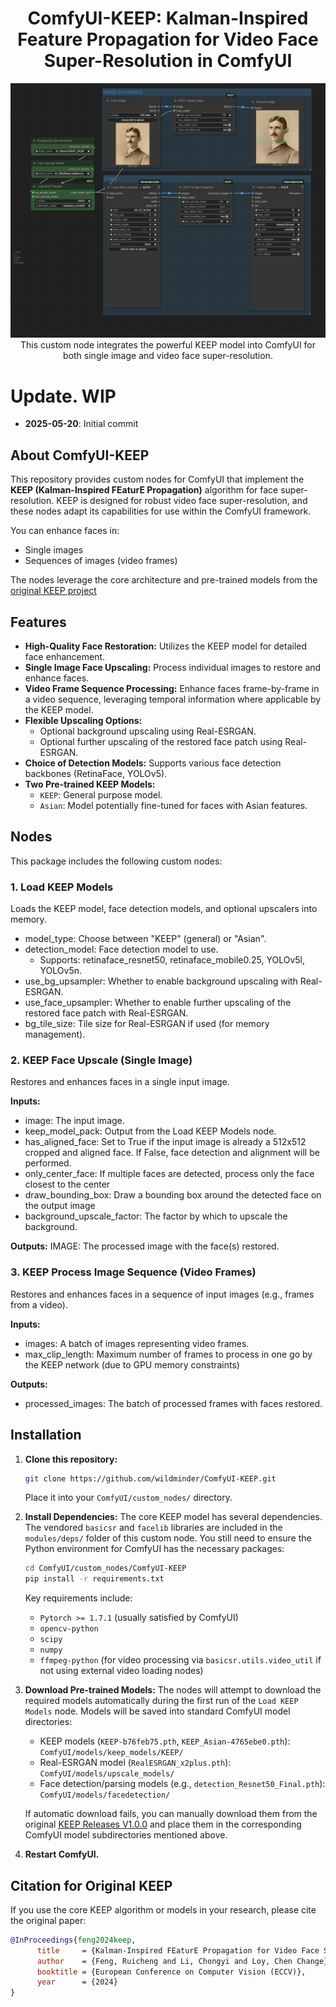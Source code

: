 <div align="center">

<h1>ComfyUI-KEEP: Kalman-Inspired Feature Propagation for Video Face Super-Resolution in ComfyUI</h1>

<p align="center">
  <img src="./workflow-examples/keep-workflow.png" alt="ComfyUI-KEEP Workflow Example" width="700">
  <br>
  This custom node integrates the powerful KEEP model into ComfyUI for both single image and video face super-resolution.
</p>
    
</div>


# Update. WIP
- **2025-05-20**: Initial commit

## About ComfyUI-KEEP
This repository provides custom nodes for ComfyUI that implement the **KEEP (Kalman-Inspired FEaturE Propagation)** algorithm for face super-resolution. KEEP is designed for robust video face super-resolution, and these nodes adapt its capabilities for use within the ComfyUI framework.

You can enhance faces in:
*   Single images
*   Sequences of images (video frames)

The nodes leverage the core architecture and pre-trained models from the <a href="https://github.com/jnjaby/KEEP">original KEEP project</a>

## Features

*   **High-Quality Face Restoration:** Utilizes the KEEP model for detailed face enhancement.
*   **Single Image Face Upscaling:** Process individual images to restore and enhance faces.
*   **Video Frame Sequence Processing:** Enhance faces frame-by-frame in a video sequence, leveraging temporal information where applicable by the KEEP model.
*   **Flexible Upscaling Options:**
    *   Optional background upscaling using Real-ESRGAN.
    *   Optional further upscaling of the restored face patch using Real-ESRGAN.
*   **Choice of Detection Models:** Supports various face detection backbones (RetinaFace, YOLOv5).
*   **Two Pre-trained KEEP Models:**
    *   `KEEP`: General purpose model.
    *   `Asian`: Model potentially fine-tuned for faces with Asian features.

## Nodes
This package includes the following custom nodes:

### 1. Load KEEP Models
   Loads the KEEP model, face detection models, and optional upscalers into memory.

- model_type: Choose between "KEEP" (general) or "Asian".
- detection_model: Face detection model to use.
    - Supports: retinaface_resnet50, retinaface_mobile0.25, YOLOv5l, YOLOv5n.
- use_bg_upsampler: Whether to enable background upscaling with Real-ESRGAN.
- use_face_upsampler: Whether to enable further upscaling of the restored face patch with Real-ESRGAN.
- bg_tile_size: Tile size for Real-ESRGAN if used (for memory management).

### 2. KEEP Face Upscale (Single Image)
   Restores and enhances faces in a single input image.

**Inputs:**
- image: The input image.
- keep_model_pack: Output from the Load KEEP Models node.
- has_aligned_face: Set to True if the input image is already a 512x512 cropped and aligned face. If False, face detection and alignment will be performed.
- only_center_face: If multiple faces are detected, process only the face closest to the center
- draw_bounding_box: Draw a bounding box around the detected face on the output image
- background_upscale_factor: The factor by which to upscale the background.


**Outputs:**
IMAGE: The processed image with the face(s) restored.


### 3. KEEP Process Image Sequence (Video Frames)
   Restores and enhances faces in a sequence of input images (e.g., frames from a video).

**Inputs:**
- images: A batch of images representing video frames.
- max_clip_length: Maximum number of frames to process in one go by the KEEP network (due to GPU memory constraints)


**Outputs:**
- processed_images: The batch of processed frames with faces restored.

## Installation

1.  **Clone this repository:**
    ```bash
    git clone https://github.com/wildminder/ComfyUI-KEEP.git
    ```
    Place it into your `ComfyUI/custom_nodes/` directory.

2.  **Install Dependencies:**
    The core KEEP model has several dependencies. The vendored `basicsr` and `facelib` libraries are included in the `modules/deps/` folder of this custom node.
    You still need to ensure the Python environment for ComfyUI has the necessary packages:
    ```bash
    cd ComfyUI/custom_nodes/ComfyUI-KEEP
    pip install -r requirements.txt
    ```
    Key requirements include:
    *   `Pytorch >= 1.7.1` (usually satisfied by ComfyUI)
    *   `opencv-python`
    *   `scipy`
    *   `numpy`
    *   `ffmpeg-python` (for video processing via `basicsr.utils.video_util` if not using external video loading nodes)


3.  **Download Pre-trained Models:**
    The nodes will attempt to download the required models automatically during the first run of the `Load KEEP Models` node. Models will be saved into standard ComfyUI model directories:
    *   KEEP models (`KEEP-b76feb75.pth`, `KEEP_Asian-4765ebe0.pth`): `ComfyUI/models/keep_models/KEEP/`
    *   Real-ESRGAN model (`RealESRGAN_x2plus.pth`): `ComfyUI/models/upscale_models/`
    *   Face detection/parsing models (e.g., `detection_Resnet50_Final.pth`): `ComfyUI/models/facedetection/`

    If automatic download fails, you can manually download them from the original [KEEP Releases V1.0.0](https://github.com/jnjaby/KEEP/releases/tag/v1.0.0) and place them in the corresponding ComfyUI model subdirectories mentioned above.

4.  **Restart ComfyUI.**

## Citation for Original KEEP

If you use the core KEEP algorithm or models in your research, please cite the original paper:

```bibtex
@InProceedings{feng2024keep,
      title     = {Kalman-Inspired FEaturE Propagation for Video Face Super-Resolution},
      author    = {Feng, Ruicheng and Li, Chongyi and Loy, Chen Change},
      booktitle = {European Conference on Computer Vision (ECCV)},
      year      = {2024}
}
